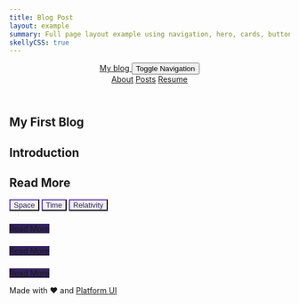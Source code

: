 ```yaml
---
title: Blog Post
layout: example
summary: Full page layout example using navigation, hero, cards, buttons, accordions, modals, and drawers.
skellyCSS: true
---
```

<style>
    body {
        --purple: hsla(256, 46%, 25%, 1);
    }
    .background--purple {
        background-color: var(--purple);
    }
    .background-hover--purple:hover {
        background-color: var(--purple)!important;
        transition: .2s;
    }
    .border--color-purple {
        border-color: var(--purple)!important;
    }
    .text--purple {
        color: var(--purple)!important;
    }
    .text-hover--purple:hover {
        color: var(--purple)!important;
    }
</style>

<header class="site-menu-wrapper p-2 background--black">
    <div class="block-container flex--justify-center w-100">
        <div class="block block-10 lg-tablet-up-8 flex flex--justify-between">
            <a href="/launch-pad/blog-example" class="site-logo text--size-lg text--white">
                My blog
            </a>
            <button class="site-menu-mobile-action text--white">
                <span class="sr-only">Toggle Navigation</span>
                <i aria-hidden="true" focusable="false" class="pi-menu pi-xl"></i>
            </button>
            <nav class="site-menu text--white">
                <a href="#" class="site-menu__item">About</a>
                <a href="#" class="site-menu__item">Posts</a>
                <a href="#" class="site-menu__item">Resume</a>
            </nav>
        </div>
    </div>
</header>

<main class="block-container flex--justify-center mb-6">
    <section 
        class="block linear-gradient background-image pos-rel p-3 mb-6"
        data-background-image="https://cdn.pixabay.com/photo/2011/12/14/12/17/galaxy-11098__340.jpg"
        data-background-position="center center"
        data-background-size="cover"
        data-background-repeat="no-repeat"
        data-gradient-direction="to right"
        data-gradient-start="var(--black)"
        data-gradient-stop="transparent"
        data-gradient-fallback="var(--black)">
        <div class="block-container w-100 flex--justify-center">
            <div class="block-10 lg-tablet-up-8">
                <div class="py-6 block-container">
                    <div class="block lg-tablet-up-6">
                        <h1 class="text--white text--size-xl">My First Blog</h1>
                        <p class="skeleton mb-0" data-lines="2" data-opacity="0.2"></p>
                    </div>            
                </div>
            </div>
        </div>
    </section>
    <section class="block block-10 lg-tablet-up-8 mb-6">
        <h2 class="mb-3">Introduction</h2>
        <p class="skeleton" data-lines="3" role="presentation"></p>
        <p class="skeleton" data-lines="2" role="presentation"></p>
        <blockquote class="border--color-purple my-4">
            <p class="skeleton" data-color="var(--purple)" data-opacity=".3" data-lines="2" role="presentation"></p>
        </blockquote>
        <p class="skeleton" data-lines="2" role="presentation"></p>
        <p class="skeleton" data-lines="3" role="presentation"></p>
        <p class="skeleton" data-lines="2" role="presentation"></p>
    </section>
    <section class="block block-10 lg-tablet-up-8">
        <h2 class="mb-3">Read More</h2>
        <div class="mb-3">
            <button class="button background--white background-hover--purple text--purple text-hover--white border--color-purple"><i class="pi-tag"></i> Space</button>
            <button class="button background--white background-hover--purple text--purple text-hover--white border--color-purple"><i class="pi-tag"></i> Time</button>
            <button class="button background--white background-hover--purple text--purple text-hover--white border--color-purple"><i class="pi-tag"></i> Relativity</button>
        </div>
        <div class="block-container cards blocks tablet-up-3 p-3 mb-3 w-100">
            <div class="block">
                <div class="card rounded-2 p-0 flex flex--column hover-scale">
                    <img class="card__image" src="https://cdn.pixabay.com/photo/2016/07/02/12/21/eclipse-1492818__340.jpg" alt="">
                    <div class="card__content p-3 flex flex--column flex--justify-between flex--grow">
                        <div>
                            <h3 class="skeleton mb-3" role="presentation"></h3>
                            <p class="skeleton" data-lines="2" role="presentation"></p> 
                        </div>
                        <div>
                            <a class="button hover-scale background--purple background-hover--white text--white text-hover--purple border--color-purple" href="#">Read More</a>
                        </div>
                    </div>
                </div>
            </div>
            <div class="block">
                <div class="card rounded-2 p-0 flex flex--column hover-scale">
                    <img class="card__image" src="https://cdn.pixabay.com/photo/2014/12/27/16/38/planet-581239__340.jpg" alt="">
                    <div class="card__content p-3 flex flex--column flex--justify-between flex--grow">
                        <div>
                            <h3 class="skeleton mb-3" role="presentation"></h3>
                            <p class="skeleton" data-lines="4" role="presentation"></p> 
                        </div>
                        <div>
                            <a class="button hover-scale background--purple background-hover--white text--white text-hover--purple border--color-purple" href="#">Read More</a>
                        </div>
                    </div>
                </div>
            </div>
            <div class="block">
                <div class="card rounded-2 p-0 flex flex--column hover-scale">
                    <img class="card__image" src="https://cdn.pixabay.com/photo/2017/02/08/12/46/moon-2048727__340.jpg" alt="">
                    <div class="card__content p-3 flex flex--column flex--justify-between flex--grow">
                        <div>
                            <h3 class="skeleton mb-3" role="presentation"></h3>
                            <p class="skeleton" data-lines="3" role="presentation"></p> 
                        </div>
                        <div>
                            <a class="button hover-scale background--purple background-hover--white text--white text-hover--purple border--color-purple" href="#">Read More</a>
                        </div>
                    </div>
                </div>
            </div>
        </div>
    </section>
</main>

<footer class="p-4">
    <div class="text--center">
        <p>Made with <span class="text--negative">&hearts;</span> and <a href="{{ .Site.Params.pui_url }}">Platform UI</a></p>
    </div>
</footer>

<script src="https://unpkg.com/@ritterim/skellycss/dist/skelly.js"></script>
